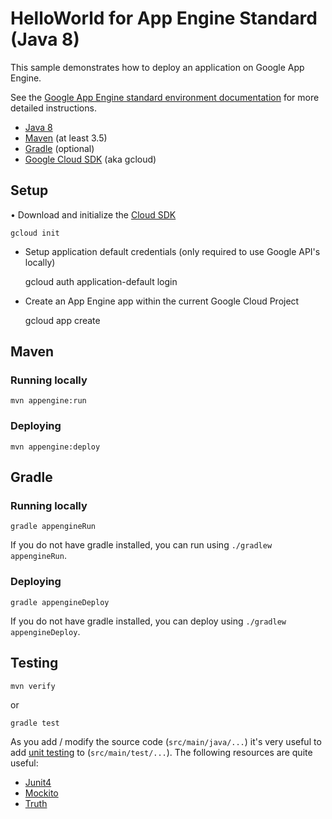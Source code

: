 HelloWorld for App Engine Standard (Java 8)
============================

This sample demonstrates how to deploy an application on Google App Engine.

See the [Google App Engine standard environment documentation][ae-docs] for more
detailed instructions.

[ae-docs]: https://cloud.google.com/appengine/docs/java/


* [Java 8](http://www.oracle.com/technetwork/java/javase/downloads/index.html)
* [Maven](https://maven.apache.org/download.cgi) (at least 3.5)
* [Gradle](https://gradle.org/gradle-download/) (optional)
* [Google Cloud SDK](https://cloud.google.com/sdk/) (aka gcloud)

## Setup

• Download and initialize the [Cloud SDK](https://cloud.google.com/sdk/)

    gcloud init

* Setup application default credentials (only required to use Google API's locally)

    gcloud auth application-default login

* Create an App Engine app within the current Google Cloud Project

    gcloud app create

## Maven
### Running locally

    mvn appengine:run

### Deploying

    mvn appengine:deploy

## Gradle
### Running locally

    gradle appengineRun

If you do not have gradle installed, you can run using `./gradlew appengineRun`.

### Deploying

    gradle appengineDeploy

If you do not have gradle installed, you can deploy using `./gradlew appengineDeploy`.

## Testing

    mvn verify

 or

    gradle test

As you add / modify the source code (`src/main/java/...`) it's very useful to add [unit testing](https://cloud.google.com/appengine/docs/java/tools/localunittesting)
to (`src/main/test/...`).  The following resources are quite useful:

* [Junit4](http://junit.org/junit4/)
* [Mockito](http://mockito.org/)
* [Truth](http://google.github.io/truth/)
